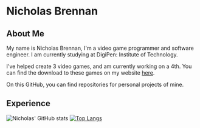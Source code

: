 # Nicholas Brennan

## About Me

My name is Nicholas Brennan, I'm a video game programmer and software engineer. I am currently studying at DigiPen: Institute of Technology.

I've helped create 3 video games, and am currently working on a 4th. You can find the download to these games on my website [here](https://www.nicholasbrennan.dev/).

On this GitHub, you can find repositories for personal projects of mine.

## Experience
![Nicholas' GitHub stats](https://github-readme-stats.vercel.app/api?username=fidg1t&count_private=true&include_all_commits=true&theme=github_dark&hide_border=true&show_icons=true)
[![Top Langs](https://github-readme-stats.vercel.app/api/top-langs/?username=fidg1t&hide_border=true&theme=github_dark)](https://github.com/anuraghazra/github-readme-stats)
